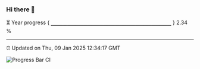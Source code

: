 ### Hi there 👋

⏳ Year progress { ▁▁▁▁▁▁▁▁▁▁▁▁▁▁▁▁▁▁▁▁▁▁▁▁▁▁▁▁▁▁ } 2.34 %

---

⏰ Updated on Thu, 09 Jan 2025 12:34:17 GMT

![Progress Bar CI](https://github.com/liununu/liununu/workflows/Progress%20Bar%20CI/badge.svg)
